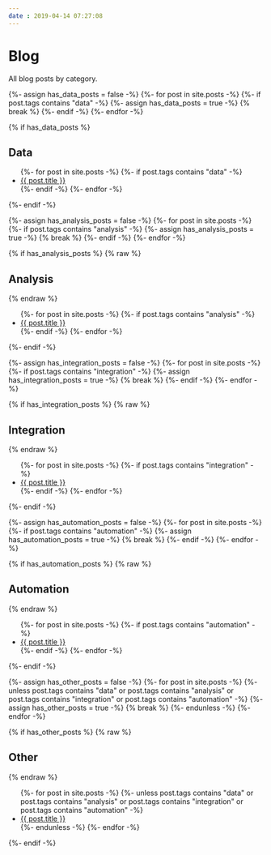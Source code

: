 ```yaml
---
date : 2019-04-14 07:27:08
---
```

# Blog

All blog posts by category.

<!--- Data --->
{%- assign has_data_posts = false -%}
{%- for post in site.posts -%}
    {%- if post.tags contains "data" -%}
        {%- assign has_data_posts = true -%}
        {% break %}
    {%- endif -%}
{%- endfor -%}

{% if has_data_posts %}
<a name="data"></a>
<h2>Data</h2>
<ul class="posts">
{%- for post in site.posts -%}
{%- if post.tags contains "data" -%}
<li><a href="{{ post.id }}">{{ post.title }}</a></li>
{%- endif -%}
{%- endfor -%}
</ul>
{%- endif -%}

<!--- Analysis --->
{%- assign has_analysis_posts = false -%}
{%- for post in site.posts -%}
    {%- if post.tags contains "analysis" -%}
        {%- assign has_analysis_posts = true -%}
        {% break %}
    {%- endif -%}
{%- endfor -%}

{% if has_analysis_posts %}
{% raw %}<a name="analysis"></a><h2>Analysis</h2>{% endraw %}
<ul class="posts">
{%- for post in site.posts -%}
{%- if post.tags contains "analysis" -%}
<li><a href="{{ post.id }}">{{ post.title }}</a></li>
{%- endif -%}
{%- endfor -%}
</ul>
{%- endif -%}

<!--- Integration --->
{%- assign has_integration_posts = false -%}
{%- for post in site.posts -%}
    {%- if post.tags contains "integration" -%}
        {%- assign has_integration_posts = true -%}
        {% break %}
    {%- endif -%}
{%- endfor -%}

{% if has_integration_posts %}
{% raw %}<a name="integration"></a><h2>Integration</h2>{% endraw %}
<ul class="posts">
{%- for post in site.posts -%}
{%- if post.tags contains "integration" -%}
<li><a href="{{ post.id }}">{{ post.title }}</a></li>
{%- endif -%}
{%- endfor -%}
</ul>
{%- endif -%}

<!--- Automation --->
{%- assign has_automation_posts = false -%}
{%- for post in site.posts -%}
    {%- if post.tags contains "automation" -%}
        {%- assign has_automation_posts = true -%}
        {% break %}
    {%- endif -%}
{%- endfor -%}

{% if has_automation_posts %}
{% raw %}<a name="automation"></a><h2>Automation</h2>{% endraw %}
<ul class="posts">
{%- for post in site.posts -%}
{%- if post.tags contains "automation" -%}
<li><a href="{{ post.id }}">{{ post.title }}</a></li>
{%- endif -%}
{%- endfor -%}
</ul>
{%- endif -%}

<!--- Other --->
{%- assign has_other_posts = false -%}
{%- for post in site.posts -%}
    {%- unless post.tags contains "data" or post.tags contains "analysis" or post.tags contains "integration" or post.tags contains "automation" -%}
        {%- assign has_other_posts = true -%}
        {% break %}
    {%- endunless -%}
{%- endfor -%}

{% if has_other_posts %}
{% raw %}<h2>Other</h2>{% endraw %}
<ul class="posts">
{%- for post in site.posts -%}
{%- unless post.tags contains "data" or post.tags contains "analysis" or post.tags contains "integration" or post.tags contains "automation" -%}
<li><a href="{{ post.id }}">{{ post.title }}</a></li>
{%- endunless -%}
{%- endfor -%}
</ul>
{%- endif -%}
